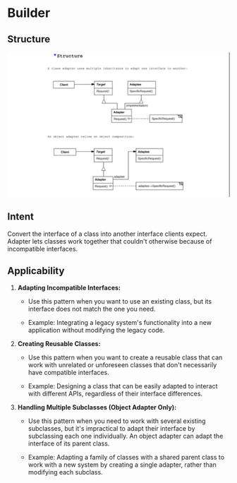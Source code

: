 # Builder
## Structure

![Adapter](./imgs/adapter.png)

## Intent

Convert the interface of a class into another interface clients expect. Adapter
lets classes work together that couldn't otherwise because of incompatible
interfaces.

## Applicability

1. **Adapting Incompatible Interfaces:**

    - Use this pattern when you want to use an existing class, but its interface does not match the one you need.
    
    - Example: Integrating a legacy system's functionality into a new application without modifying the legacy code.

2. **Creating Reusable Classes:**

    - Use this pattern when you want to create a reusable class that can work with unrelated or unforeseen classes that don't necessarily have compatible interfaces.
    
    - Example: Designing a class that can be easily adapted to interact with different APIs, regardless of their interface differences.

3. **Handling Multiple Subclasses (Object Adapter Only):**

    - Use this pattern when you need to work with several existing subclasses, but it's impractical to adapt their interface by subclassing each one individually. An object adapter can adapt the interface of its parent class.
    
    - Example: Adapting a family of classes with a shared parent class to work with a new system by creating a single adapter, rather than modifying each subclass.
